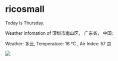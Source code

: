 # ricosmall

Today is Thursday.

Weather infomation of 深圳市南山区， 广东省， 中国: 

Weather: 多云, Temperature: 16 ℃ , Air Index: 57 良

<img src="https://github-readme-stats.vercel.app/api?username=ricosmall&show_icons=true" />
